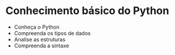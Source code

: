# Conhecimento básico do Python

- Conheça o Python
- Compreenda os tipos de dados
- Analise as estruturas
- Compreenda a sintaxe